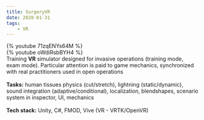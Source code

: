 ```yaml
---
title: SurgeryVR
date: 2020-01-31
tags: 
	- VR
---
```


{% youtube 71zqENYs64M %}
<br>
{% youtube oWdiRsbBYH4 %}
<br>
Training <b>VR</b> simulator designed for invasive operations (training mode, exam mode). Particular attention is paid to game mechanics, synchronized with real practitioners used in open operations
<br>
<br>
<b>Tasks:</b> human tissues physics (cut/stretch), lightning (static/dynamic), sound integration (adaptive/conditional), localization, blendshapes, scenario system in inspector, UI, mechanics
<br>
<br>
<b>Tech stack:</b> Unity, C#, FMOD, Vive (VR - VRTK/OpenVR)